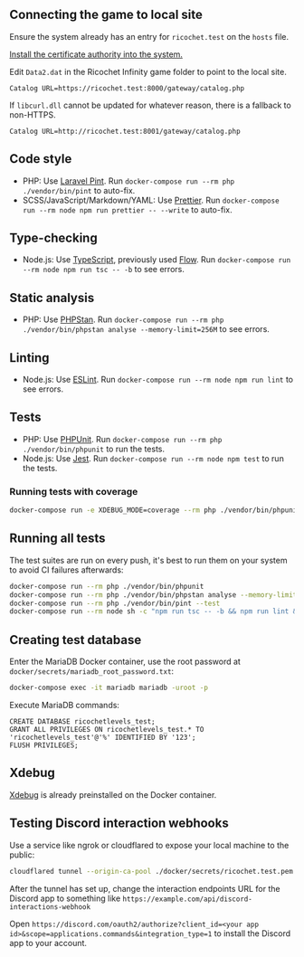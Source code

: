 ## Connecting the game to local site

Ensure the system already has an entry for `ricochet.test` on the `hosts` file.

[Install the certificate authority into the system.](https://github.com/FiloSottile/mkcert#installing-the-ca-on-other-systems)

Edit `Data2.dat` in the Ricochet Infinity game folder to point to the local site.

```
Catalog URL=https://ricochet.test:8000/gateway/catalog.php
```

If `libcurl.dll` cannot be updated for whatever reason, there is a fallback to non-HTTPS.

```
Catalog URL=http://ricochet.test:8001/gateway/catalog.php
```

## Code style

- PHP: Use [Laravel Pint](https://laravel.com/docs/pint). Run `docker-compose run --rm php ./vendor/bin/pint` to auto-fix.
- SCSS/JavaScript/Markdown/YAML: Use [Prettier](https://prettier.io). Run `docker-compose run --rm node npm run prettier -- --write` to auto-fix.

## Type-checking

- Node.js: Use [TypeScript](https://www.typescriptlang.org), previously used [Flow](https://flow.org). Run `docker-compose run --rm node npm run tsc -- -b` to see errors.

## Static analysis

- PHP: Use [PHPStan](https://phpstan.org). Run `docker-compose run --rm php ./vendor/bin/phpstan analyse --memory-limit=256M` to see errors.

## Linting

- Node.js: Use [ESLint](https://eslint.org). Run `docker-compose run --rm node npm run lint` to see errors.

## Tests

- PHP: Use [PHPUnit](https://phpunit.de). Run `docker-compose run --rm php ./vendor/bin/phpunit` to run the tests.
- Node.js: Use [Jest](https://jestjs.io). Run `docker-compose run --rm node npm test` to run the tests.

### Running tests with coverage

```bash
docker-compose run -e XDEBUG_MODE=coverage --rm php ./vendor/bin/phpunit --coverage-html coverage/
```

## Running all tests

The test suites are run on every push, it's best to run them on your system to avoid CI failures afterwards:

```bash
docker-compose run --rm php ./vendor/bin/phpunit
docker-compose run --rm php ./vendor/bin/phpstan analyse --memory-limit=256M
docker-compose run --rm php ./vendor/bin/pint --test
docker-compose run --rm node sh -c "npm run tsc -- -b && npm run lint && npm test && npm run prettier -- -c"
```

## Creating test database

Enter the MariaDB Docker container, use the root password at `docker/secrets/mariadb_root_password.txt`:

```bash
docker-compose exec -it mariadb mariadb -uroot -p
```

Execute MariaDB commands:

```
CREATE DATABASE ricochetlevels_test;
GRANT ALL PRIVILEGES ON ricochetlevels_test.* TO 'ricochetlevels_test'@'%' IDENTIFIED BY '123';
FLUSH PRIVILEGES;
```

## Xdebug

[Xdebug](https://xdebug.org) is already preinstalled on the Docker container.

## Testing Discord interaction webhooks

Use a service like ngrok or cloudflared to expose your local machine to the public:

```sh
cloudflared tunnel --origin-ca-pool ./docker/secrets/ricochet.test.pem  --http-host-header "ricochet.test:8000" --url https://ricochet.test:8000
```

After the tunnel has set up, change the interaction endpoints URL for the Discord app to something like `https://example.com/api/discord-interactions-webhook`

Open `https://discord.com/oauth2/authorize?client_id=<your app id>&scope=applications.commands&integration_type=1` to install the Discord app to your account.
